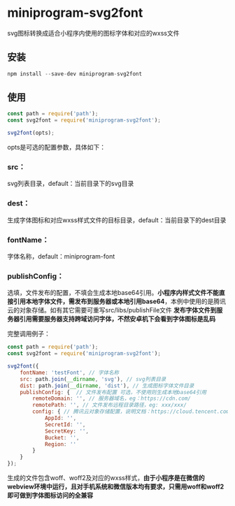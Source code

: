 # miniprogram-svg2font

svg图标转换成适合小程序内使用的图标字体和对应的wxss文件

## 安装
```javascript
npm install --save-dev miniprogram-svg2font
```

## 使用
```javascript
const path = require('path');
const svg2font = require('miniprogram-svg2font');

svg2font(opts);
```

opts是可选的配置参数，具体如下：
### src：
svg列表目录，default：当前目录下的svg目录

### dest：
生成字体图标和对应wxss样式文件的目标目录，default：当前目录下的dest目录

### fontName：
字体名称，default：miniprogram-font

### publishConfig：
选填，文件发布的配置，不填会生成本地base64引用。**小程序内样式文件不能直接引用本地字体文件，需发布到服务器或本地引用base64**，本例中使用的是腾讯云的对象存储。如有其它需要可重写src/libs/publishFile文件
**发布字体文件到服务器引用需要服务器支持跨域访问字体，不然安卓机下会看到字体图标是乱码**

完整调用例子：
```javascript
const path = require('path');
const svg2font = require('miniprogram-svg2font');

svg2font({
    fontName: 'testFont', // 字体名称
    src: path.join(__dirname, 'svg'), // svg列表目录
    dist: path.join(__dirname, 'dist'), // 生成图标字体文件目录
    publishConfig: {  // 文件发布配置 可选，不使用则生成本地base64引用
        remoteDomain: '', // 服务器域名，eg：https://cdn.com/
        remotePath: '', // 文件发布远程目录路径，eg: xxx/xxx/
        config: { // 腾讯云对象存储配置，说明文档：https://cloud.tencent.com/document/product/436/8629
            AppId: '',
            SecretId: '',
            SecretKey: '',
            Bucket: '',
            Region: ''
        }
    }
});
```
生成的文件包含woff、woff2及对应的wxss样式，**由于小程序是在微信的webview环境中运行，且对手机系统和微信版本均有要求，只需用woff和woff2即可做到字体图标访问的全兼容**
